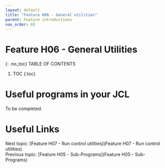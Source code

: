 ```yaml
---
layout: default
title: "Feature H06 - General utilities"
parent: Feature introductions
nav_order: 65
---
```


# Feature H06 - General Utilities
{: .no_toc}
TABLE OF CONTENTS 
1. TOC
{:toc}  

# Useful programs in your JCL
To be completed.  
  


# Useful Links
Next topic: [Feature H07 - Run control utilities](Feature H07 - Run control utilities)  
Previous topic: [Feature H05 - Sub-Programs](Feature H05 - Sub-Programs)  

